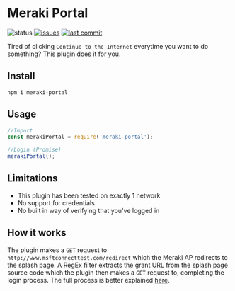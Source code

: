 # Meraki Portal
![status](https://img.shields.io/badge/status-under%20development-yellow)
[![issues](https://img.shields.io/github/issues/Cloud-CNC/meraki-portal)](https://github.com/Cloud-CNC/meraki-portal/issues)
[![last commit](https://img.shields.io/github/last-commit/Cloud-CNC/meraki-portal)](https://github.com/Cloud-CNC/meraki-portal/commits/master)

Tired of clicking `Continue to the Internet` everytime you want to do something? This plugin does it for you.

## Install
`npm i meraki-portal`

## Usage
```Javascript
//Import
const merakiPortal = require('meraki-portal');

//Login (Promise)
merakiPortal();
```

## Limitations
* This plugin has been tested on exactly 1 network
* No support for credentials
* No built in way of verifying that you've logged in

## How it works
The plugin makes a `GET` request to `http://www.msftconnecttest.com/redirect` which the Meraki AP redirects to the splash page. A RegEx filter extracts the grant URL from the splash page source code which the plugin then makes a `GET` request to, completing the login process. The full process is better explained [here](https://documentation.meraki.com/MR/MR_Splash_Page/Splash_Page_Traffic_Flow_and_Troubleshooting).